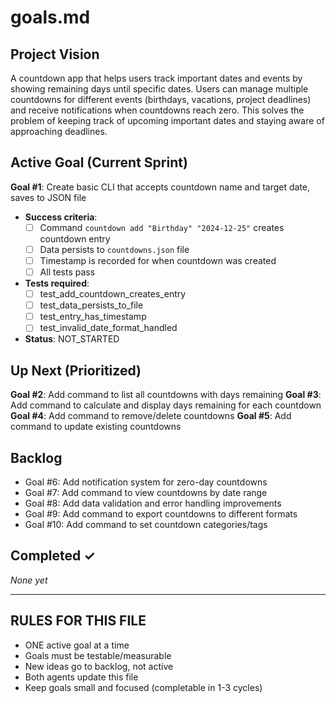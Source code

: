 # goals.md

## Project Vision
A countdown app that helps users track important dates and events by showing remaining days until specific dates. Users can manage multiple countdowns for different events (birthdays, vacations, project deadlines) and receive notifications when countdowns reach zero. This solves the problem of keeping track of upcoming important dates and staying aware of approaching deadlines.

## Active Goal (Current Sprint)
**Goal #1**: Create basic CLI that accepts countdown name and target date, saves to JSON file
- **Success criteria**: 
  - [ ] Command `countdown add "Birthday" "2024-12-25"` creates countdown entry
  - [ ] Data persists to `countdowns.json` file
  - [ ] Timestamp is recorded for when countdown was created
  - [ ] All tests pass
- **Tests required**: 
  - [ ] test_add_countdown_creates_entry
  - [ ] test_data_persists_to_file
  - [ ] test_entry_has_timestamp
  - [ ] test_invalid_date_format_handled
- **Status**: NOT_STARTED

## Up Next (Prioritized)
**Goal #2**: Add command to list all countdowns with days remaining
**Goal #3**: Add command to calculate and display days remaining for each countdown
**Goal #4**: Add command to remove/delete countdowns
**Goal #5**: Add command to update existing countdowns

## Backlog
- Goal #6: Add notification system for zero-day countdowns
- Goal #7: Add command to view countdowns by date range
- Goal #8: Add data validation and error handling improvements
- Goal #9: Add command to export countdowns to different formats
- Goal #10: Add command to set countdown categories/tags

## Completed ✓
_None yet_

---
## RULES FOR THIS FILE
- ONE active goal at a time
- Goals must be testable/measurable
- New ideas go to backlog, not active
- Both agents update this file
- Keep goals small and focused (completable in 1-3 cycles)